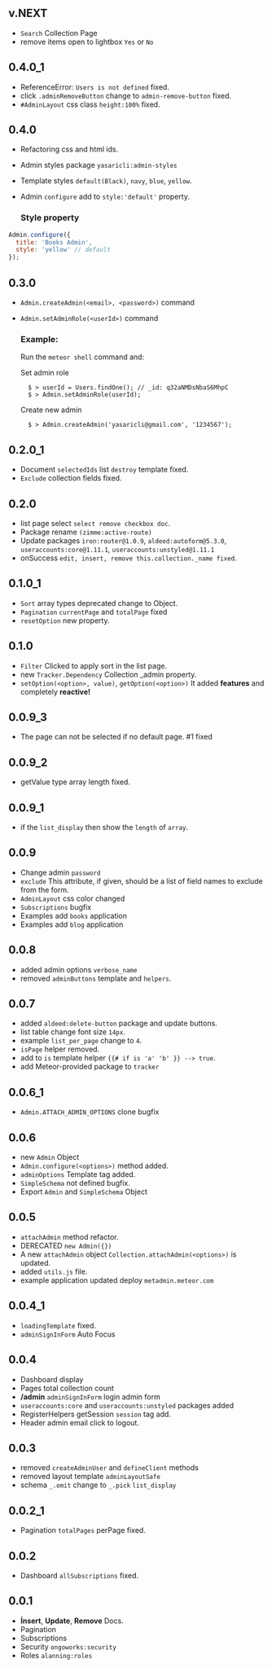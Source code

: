 ## v.NEXT

* `Search` Collection Page
* remove items open to lightbox `Yes` or `No`

## 0.4.0_1 
* ReferenceError: `Users is not defined` fixed.
* click `.adminRemoveButton` change to `admin-remove-button` fixed.
* `#AdminLayout` css class `height:100%` fixed.

## 0.4.0
* Refactoring css and html ids.
* Admin styles package `yasaricli:admin-styles`
* Template styles `default(Black)`, `navy`, `blue`, `yellow`.
* Admin `configure` add to `style:'default'` property.
  
  ### Style property

```javascript
Admin.configure({
  title: 'Books Admin',
  style: 'yellow' // default
});
```

## 0.3.0
* `Admin.createAdmin(<email>, <password>)` command
* `Admin.setAdminRole(<userId>)` command

  ### Example: 
    Run the `meteor shell` command and:
    
    Set admin role 
    
        $ > userId = Users.findOne(); // _id: q32aNMDsNbaS6MhpC
        $ > Admin.setAdminRole(userId);
        
    Create new admin
    
        $ > Admin.createAdmin('yasaricli@gmail.com', '1234567');
        
## 0.2.0_1
* Document `selectedIds` list `destroy` template fixed.
* `Exclude` collection fields fixed.

## 0.2.0
* list page select  `select remove checkbox doc`.
* Package rename `(zimme:active-route)`
* Update packages `iron:router@1.0.9`, `aldeed:autoform@5.3.0`, `useraccounts:core@1.11.1`, `useraccounts:unstyled@1.11.1`
* onSuccess `edit, insert, remove this.collection._name fixed`.

## 0.1.0_1

* `Sort` array types deprecated change to Object.
* `Pagination` `currentPage` and `totalPage` fixed
* `resetOption` new property.


## 0.1.0

* `Filter` Clicked to apply sort in the list page.
* new `Tracker.Dependency` Collection _admin property.
* `setOption(<option>, value)`, `getOption(<option>)` It added **features** and completely **reactive!**

## 0.0.9_3

* The page can not be selected if no default page. #1 fixed

## 0.0.9_2

* getValue type array length fixed.

## 0.0.9_1

* if the `list_display` then show the `length` of `array`.

## 0.0.9 

* Change admin `password`
* `exclude` This attribute, if given, should be a list of field names to exclude from the form.
* `AdminLayout` css color changed
* `Subscriptions` bugfix
* Examples add `books` application
* Examples add `blog` application

## 0.0.8 

* added admin options `verbose_name`
* removed `adminButtons` template and `helpers`.

## 0.0.7

* added `aldeed:delete-button` package and update buttons.
* list table change font size `14px`.
* example `list_per_page` change to `4`.
* `isPage` helper removed.
* add to `is` template helper `{{# if is 'a' 'b' }} --> true`.
* add Meteor-provided package to `tracker`

## 0.0.6_1

* `Admin.ATTACH_ADMIN_OPTIONS` clone bugfix

## 0.0.6

* new `Admin` Object
* `Admin.configure(<options>)` method added.
* `adminOptions` Template tag added.
* `SimpleSchema` not defined bugfix.
* Export `Admin` and `SimpleSchema` Object

## 0.0.5

* `attachAdmin` method refactor.
* DERECATED `new Admin({})`
* A new `attachAdmin` object `Collection.attachAdmin(<options>)` is updated.
* added `utils.js` file.
* example application updated deploy `metadmin.meteor.com`

## 0.0.4_1

* `loadingTemplate` fixed.
* `adminSignInForm` Auto Focus

## 0.0.4

* Dashboard display
* Pages total collection count
* **/admin** `adminSignInForm` login admin form
* `useraccounts:core` and `useraccounts:unstyled` packages added
* RegisterHelpers getSession `session` tag add.
* Header admin email click to logout.

## 0.0.3

* removed `createAdminUser` and `defineClient` methods
* removed layout template `adminLayoutSafe`
* schema `_.omit` change to `_.pick` `list_display`

## 0.0.2_1

* Pagination `totalPages` perPage fixed.

## 0.0.2

* Dashboard `allSubscriptions` fixed.

## 0.0.1

* **İnsert**, **Update**, **Remove** Docs.
* Pagination
* Subscriptions
* Security `ongoworks:security`
* Roles `alanning:roles`
